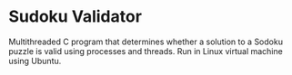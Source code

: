 # Sudoku Validator

Multithreaded C program that determines whether a solution to a Sodoku puzzle is valid using processes and threads. Run in Linux virtual machine using Ubuntu.
